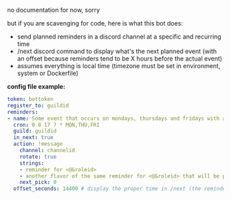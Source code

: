 no documentation for now, sorry


but if you are scavenging for code, here is what this bot does:

- send planned reminders in a discord channel at a specific and recurring time
- /next discord command to display what's the next planned event (with an offset because reminders tend to be X hours before the actual event)
- assumes everything is local time (timezone must be set in environment, system or Dockerfile)


**config file example:**

```yaml
token: bottoken
register_to: guildid
reminders:
- name: Some event that occurs on mondays, thursdays and fridays with a reminder at 17:00:00
  cron: 0 0 17 ? * MON,THU,FRI
  guild: guildid
  in_next: true
  action: !message
    channel: channelid
    rotate: true
    strings:
    - reminder for <@&roleid>
    - another flavor of the same reminder for <@&roleid> that will be posted the next time
    next_pick: 0
  offset_seconds: 14400 # display the proper time in /next (the reminder is executed 4 hours before the actual event)
```
